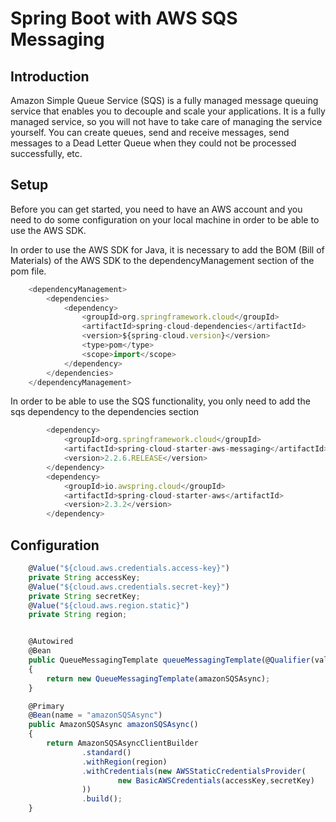 # Spring Boot with AWS SQS Messaging

## Introduction
Amazon Simple Queue Service (SQS) is a fully managed message queuing service that enables you to decouple and scale your applications. It is a fully managed service, so you will not have to take care of managing the service yourself. You can create queues, send and receive messages, send messages to a Dead Letter Queue when they could not be processed successfully, etc.

## Setup
Before you can get started, you need to have an AWS account and you need to do some configuration on your local machine in order to be able to use the AWS SDK.

In order to use the AWS SDK for Java, it is necessary to add the BOM (Bill of Materials) of the AWS SDK to the dependencyManagement section of the pom file.
```javascript
    <dependencyManagement>
        <dependencies>
            <dependency>
                <groupId>org.springframework.cloud</groupId>
                <artifactId>spring-cloud-dependencies</artifactId>
                <version>${spring-cloud.version}</version>
                <type>pom</type>
                <scope>import</scope>
            </dependency>
        </dependencies>
    </dependencyManagement>
```
In order to be able to use the SQS functionality, you only need to add the sqs dependency to the dependencies section
```javascript
        <dependency>
            <groupId>org.springframework.cloud</groupId>
            <artifactId>spring-cloud-starter-aws-messaging</artifactId>
            <version>2.2.6.RELEASE</version>
        </dependency>
        <dependency>
            <groupId>io.awspring.cloud</groupId>
            <artifactId>spring-cloud-starter-aws</artifactId>
            <version>2.3.2</version>
        </dependency>
```

## Configuration
```javascript
    @Value("${cloud.aws.credentials.access-key}")
    private String accessKey;
    @Value("${cloud.aws.credentials.secret-key}")
    private String secretKey;
    @Value("${cloud.aws.region.static}")
    private String region;


    @Autowired
    @Bean
    public QueueMessagingTemplate queueMessagingTemplate(@Qualifier(value="amazonSQSAsync") AmazonSQSAsync amazonSQSAsync)
    {
        return new QueueMessagingTemplate(amazonSQSAsync);
    }

    @Primary
    @Bean(name = "amazonSQSAsync")
    public AmazonSQSAsync amazonSQSAsync()
    {
        return AmazonSQSAsyncClientBuilder
                .standard()
                .withRegion(region)
                .withCredentials(new AWSStaticCredentialsProvider(
                        new BasicAWSCredentials(accessKey,secretKey)
                ))
                .build();
    }
```
